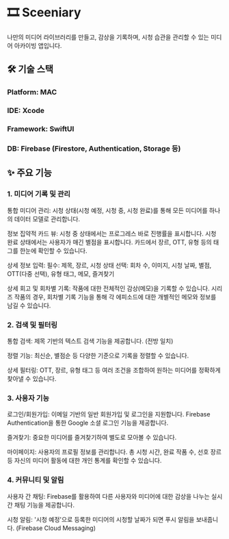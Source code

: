 # 🎞️ Sceeniary
나만의 미디어 라이브러리를 만들고, 감상을 기록하며, 시청 습관을 관리할 수 있는 미디어 아카이빙 앱입니다.


## 🛠️ 기술 스택
### Platform: MAC

### IDE: Xcode

### Framework: SwiftUI

### DB: Firebase (Firestore, Authentication, Storage 등)


## ✨ 주요 기능
### 1. 미디어 기록 및 관리
통합 미디어 관리: 시청 상태(시청 예정, 시청 중, 시청 완료)를 통해 모든 미디어를 하나의 데이터 모델로 관리합니다.

정보 집약적 카드 뷰:
시청 중 상태에서는 프로그레스 바로 진행률을 표시합니다.
시청 완료 상태에서는 사용자가 매긴 별점을 표시합니다.
카드에서 장르, OTT, 유형 등의 태그를 한눈에 확인할 수 있습니다.

상세 정보 입력:
필수: 제목, 장르, 시청 상태
선택: 회차 수, 이미지, 시청 날짜, 별점, OTT(다중 선택), 유형 태그, 메모, 즐겨찾기

상세 회고 및 회차별 기록:
작품에 대한 전체적인 감상(메모)을 기록할 수 있습니다.
시리즈 작품의 경우, 회차별 기록 기능을 통해 각 에피소드에 대한 개별적인 메모와 정보를 남길 수 있습니다.

### 2. 검색 및 필터링
통합 검색: 제목 기반의 텍스트 검색 기능을 제공합니다. (전방 일치)

정렬 기능: 최신순, 별점순 등 다양한 기준으로 기록을 정렬할 수 있습니다.

상세 필터링: OTT, 장르, 유형 태그 등 여러 조건을 조합하여 원하는 미디어를 정확하게 찾아낼 수 있습니다.

### 3. 사용자 기능
로그인/회원가입:
이메일 기반의 일반 회원가입 및 로그인을 지원합니다.
Firebase Authentication을 통한 Google 소셜 로그인 기능을 제공합니다.

즐겨찾기: 중요한 미디어를 즐겨찾기하여 별도로 모아볼 수 있습니다.

마이페이지:
사용자의 프로필 정보를 관리합니다.
총 시청 시간, 완료 작품 수, 선호 장르 등 자신의 미디어 활동에 대한 개인 통계를 확인할 수 있습니다.

### 4. 커뮤니티 및 알림
사용자 간 채팅: Firebase를 활용하여 다른 사용자와 미디어에 대한 감상을 나누는 실시간 채팅 기능을 제공합니다.

시청 알림: '시청 예정'으로 등록한 미디어의 시청할 날짜가 되면 푸시 알림을 보내줍니다. (Firebase Cloud Messaging)
